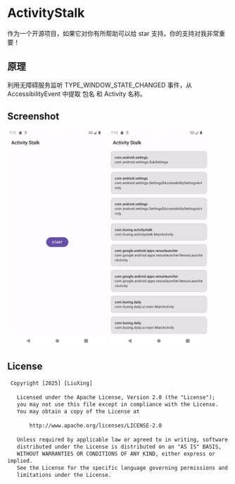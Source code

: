 # ActivityStalk
作为一个开源项目，如果它对你有所帮助可以给 star 支持。你的支持对我非常重要！

## 原理
利用无障碍服务监听 TYPE_WINDOW_STATE_CHANGED 事件，从 AccessibilityEvent 中提取 包名 和 Activity 名称。

## Screenshot
<div>
 <img src="Screenshot/V1.0/Screenshot_20250328_151321.png" width="45%"/>
 <img src="Screenshot/V1.0/Screenshot_20250328_151341.png" width="45%"/>
</div>

## License
```
 Copyright [2025] [LiuXing]

   Licensed under the Apache License, Version 2.0 (the "License");
   you may not use this file except in compliance with the License.
   You may obtain a copy of the License at

       http://www.apache.org/licenses/LICENSE-2.0

   Unless required by applicable law or agreed to in writing, software
   distributed under the License is distributed on an "AS IS" BASIS,
   WITHOUT WARRANTIES OR CONDITIONS OF ANY KIND, either express or implied.
   See the License for the specific language governing permissions and
   limitations under the License.
```
